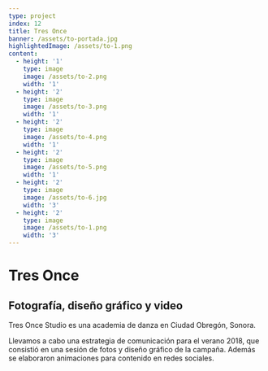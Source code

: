 ```yaml
---
type: project
index: 12
title: Tres Once
banner: /assets/to-portada.jpg
highlightedImage: /assets/to-1.png
content:
  - height: '1'
    type: image
    image: /assets/to-2.png
    width: '1'
  - height: '2'
    type: image
    image: /assets/to-3.png
    width: '1'
  - height: '2'
    type: image
    image: /assets/to-4.png
    width: '1'
  - height: '2'
    type: image
    image: /assets/to-5.png
    width: '1'
  - height: '2'
    type: image
    image: /assets/to-6.jpg
    width: '3'
  - height: '2'
    type: image
    image: /assets/to-1.png
    width: '3'
---
```

# Tres Once

## Fotografía, diseño gráfico y video

Tres Once Studio es una academia de danza en Ciudad Obregón, Sonora.

Llevamos a cabo una estrategia de comunicación para el verano 2018, que consistió en una sesión de fotos y diseño gráfico de la campaña. Además se elaboraron animaciones para contenido en redes sociales.

